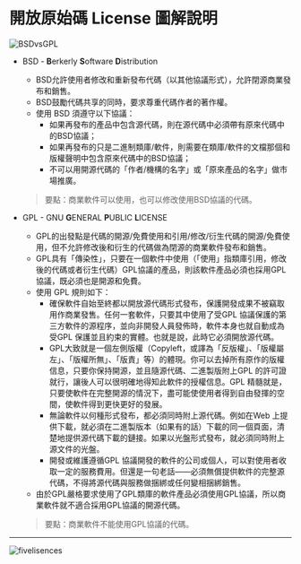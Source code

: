 # 開放原始碼 License 圖解說明
![BSDvsGPL](http://imgur.com/rwy6GCK)

* BSD - **B**erkerly **S**oftware **D**istribution
    * BSD允許使用者修改和重新發布代碼（以其他協議形式），允許閉源商業發布和銷售。
    * BSD鼓勵代碼共享的同時，要求尊重代碼作者的著作權。
    * 使用 BSD 須遵守以下協議：
        * 如果再發布的產品中包含源代碼，則在源代碼中必須帶有原來代碼中的BSD協議；
        * 如果再發布的只是二進制類庫/軟件，則需要在類庫/軟件的文檔那個和版權聲明中包含原來代碼中的BSD協議；
        * 不可以用開源代碼的「作者/機構的名字」或「原來產品的名字」做市場推廣。
    > 要點：商業軟件可以使用，也可以修改使用BSD協議的代碼。

* GPL - GNU **G**ENERAL **P**UBLIC **L**ICENSE
    * GPL的出發點是代碼的開源/免費使用和引用/修改/衍生代碼的開源/免費使用，但不允許修改後和衍生的代碼做為閉源的商業軟件發布和銷售。
    * GPL具有「傳染性」，只要在一個軟件中使用（「使用」指類庫引用，修改後的代碼或者衍生代碼）GPL協議的產品，則該軟件產品必須也採用GPL協議，既必須也是開源和免費。
    * 使用 GPL 規則如下：
        * 確保軟件自始至終都以開放源代碼形式發布，保護開發成果不被竊取用作商業發售。任何一套軟件​​，只要其中使用了受GPL 協議保護的第三方軟件的源程序，並向非開發人員發佈時，軟件本身也就自動成為受GPL 保護並且約束的實體。也就是說，此時它必須開放源代碼。
        * GPL大致就是一個左側版權（Copyleft，或譯為「反版權」、「版權屬左」、「版權所無」、「版​​責」等）的體現。你可以去掉所有原作的版權信息，只要你保持開源，並且隨源代碼、二進製版附上GPL 的許可證就行，讓後人可以很明確地得知此軟件的授權信息。GPL 精髓就是，只要使軟件在完整開源的情況下，盡可能使使用者得到自由發揮的空間，使軟件得到更快更好的發展。
        * 無論軟件以何種形式發布，都必須同時附上源代碼。例如在W​​eb 上提供下載，就必須在二進製版本（如果有的話）下載的同一個頁面，清楚地提供源代碼下載的鏈接。如果以光盤形式發布，就必須同時附上源文件的光盤。
        * 開發或維護遵循GPL 協議開發的軟件的公司或個人，可以對使用者收取一定的服務費用。但還是一句老話——必須無償提供軟件的完整源代碼，不得將源代碼與服務做捆綁或任何變相捆綁銷售。
    * 由於GPL嚴格要求使用了GPL類庫的軟件產品必須使用GPL協議，所以商業軟件就不適合採用GPL協議的開源代碼。
    > 要點：商業軟件不能使用GPL協議的代碼。

---
    
![fivelisences](http://imgur.com/saimnjW)